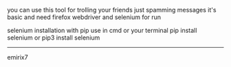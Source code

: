 you can use this tool for trolling your friends just spamming messages it's basic
and need firefox webdriver and selenium for run

selenium installation with pip use in cmd or your terminal
pip install selenium or pip3 install selenium

________________________
emirix7
